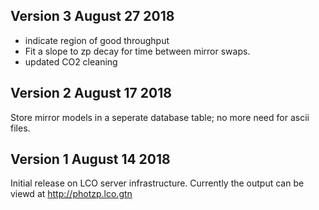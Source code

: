 Version 3 August 27 2018 
---
* indicate region of good throughput 
* Fit a slope to zp decay for time between mirror swaps.
* updated CO2 cleaning


Version 2 August 17 2018
---
Store mirror models in a seperate database table; no more need for ascii files.



Version 1  August 14 2018
---

Initial release on LCO server infrastructure. Currently the output can be viewd at  http://photzp.lco.gtn 

